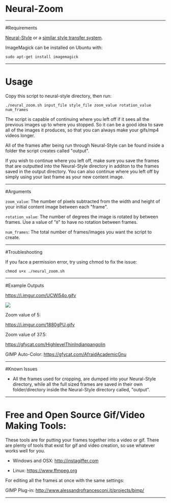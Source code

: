 # Neural-Zoom
---

#Requirements

[Neural-Style](https://github.com/jcjohnson/neural-style) or a [similar style transfer system](https://github.com/jcjohnson/neural-style/wiki/Similar-to-Neural-Style).

ImageMagick can be installed on Ubuntu with:

`sudo apt-get install imagemagick`

---

# Usage
Copy this script to neural-style directory, then run:

`./neural_zoom.sh input_file style_file zoom_value rotation_value num_frames`

The script is capable of continuing where you left off if it sees all the previous images up to where you stopped. So it can be a good idea to save all of the images it produces, so that you can always make your gifs/mp4 videos longer.

All of the frames after being run through Neural-Style can be found inside a folder the script creates called "output". 

If you wish to continue where you left off, make sure you save the frames that are outputted into the Neural-Style directory in additon to the frames saved in the output directory. You can also continue where you left off by simply using your last frame as your new content image.

---

#Arguments

`zoom_value`: The number of pixels subtracted from the width and height of your initial content image between each "frame".

`rotation_value`: The number of degrees the image is rotated by between frames. Use a value of "`0`" to have no rotation between frames.

`num_frames`: The total number of frames/images you want the script to create.

---
 
#Troubleshooting

If you face a permission error, try using chmod to fix the issue: 

`chmod u+x ./neural_zoom.sh`

--- 

#Example Outputs

https://i.imgur.com/UCWl54o.gifv

![](https://i.imgur.com/jcO0qpN.gif)

Zoom value of 5:

https://i.imgur.com/1880gPU.gifv

Zoom value of 37.5:

https://gfycat.com/HighlevelThinIndianpangolin

GIMP Auto-Color: https://gfycat.com/AfraidAcademicGnu


---

#Known Issues

* All the frames used for cropping, are dumped into your Neural-Style directory, while all the full sized frames are saved in their own folder/directory inside the Neural-Style directory called, "output". 


---

# Free and Open Source Gif/Video Making Tools: 

These tools are for putting your frames together into a video or gif. There are plenty of tools that exist for gif and video creation, so use whatever works well for you.

* Windows and OSX: http://instagiffer.com

* Linux: https://www.ffmpeg.org

For editing all the frames at once with the same settings: 

GIMP Plug-in: http://www.alessandrofrancesconi.it/projects/bimp/

---


